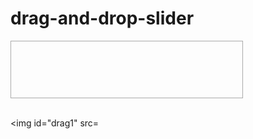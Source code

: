 # drag-and-drop-slider
<style>
	#div1 {
		width: 350px;
		height: 70px;
		padding: 10px;
		border: 1px solid #aaaaaa;
	}
</style>
<div id="div1" ondrop="drop(event)"
	ondragover="allowDrop(event)">
</div>
<br>

<img id="drag1" src=
<script>
	function allowDrop(ev) {
		ev.preventDefault();
	}

	function drag(ev) {
		ev.dataTransfer.setData("text", ev.target.id);
	}

	function drop(ev) {
		ev.preventDefault();
		var data = ev.dataTransfer.getData("text");
		ev.target.appendChild(document.getElementById(data));
	}
</script>
